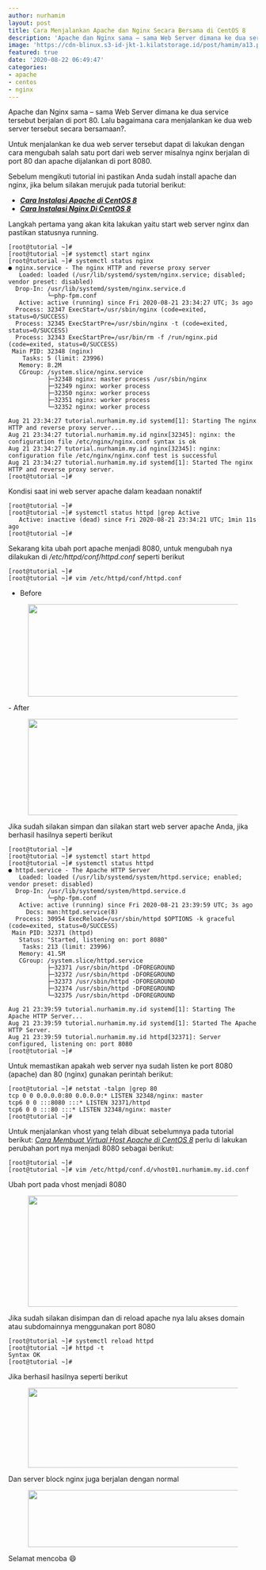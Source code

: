 ```yaml
---
author: nurhamim
layout: post
title: Cara Menjalankan Apache dan Nginx Secara Bersama di CentOS 8
description: 'Apache dan Nginx sama – sama Web Server dimana ke dua service tersebut berjalan di port 80. Lalu bagaimana cara menjalankan ke dua web server tersebut secara bersamaan?'
image: 'https://cdn-blinux.s3-id-jkt-1.kilatstorage.id/post/hamim/a13.png'
featured: true
date: '2020-08-22 06:49:47'
categories:
- apache
- centos
- nginx
---
```


Apache dan Nginx sama – sama Web Server dimana ke dua service tersebut berjalan di port 80. Lalu bagaimana cara menjalankan ke dua web server tersebut secara bersamaan?.

Untuk menjalankan ke dua web server tersebut dapat di lakukan dengan cara mengubah salah satu port dari web server misalnya nginx berjalan di port 80 dan apache dijalankan di port 8080.

Sebelum mengikuti tutorial ini pastikan Anda sudah install apache dan nginx, jika belum silakan merujuk pada tutorial berikut:

- **_[Cara Instalasi Apache di CentOS 8](/cara-instalasi-apache-di-centos-8/)_**
- **_[Cara Instalasi Nginx Di CentOS 8](/cara-instalasi-nginx-di-centos-8/)_**

Langkah pertama yang akan kita lakukan yaitu start web server nginx dan pastikan statusnya running.

    [root@tutorial ~]#
    [root@tutorial ~]# systemctl start nginx
    [root@tutorial ~]# systemctl status nginx
    ● nginx.service - The nginx HTTP and reverse proxy server
       Loaded: loaded (/usr/lib/systemd/system/nginx.service; disabled; vendor preset: disabled)
      Drop-In: /usr/lib/systemd/system/nginx.service.d
               └─php-fpm.conf
       Active: active (running) since Fri 2020-08-21 23:34:27 UTC; 3s ago
      Process: 32347 ExecStart=/usr/sbin/nginx (code=exited, status=0/SUCCESS)
      Process: 32345 ExecStartPre=/usr/sbin/nginx -t (code=exited, status=0/SUCCESS)
      Process: 32343 ExecStartPre=/usr/bin/rm -f /run/nginx.pid (code=exited, status=0/SUCCESS)
     Main PID: 32348 (nginx)
        Tasks: 5 (limit: 23996)
       Memory: 8.2M
       CGroup: /system.slice/nginx.service
               ├─32348 nginx: master process /usr/sbin/nginx
               ├─32349 nginx: worker process
               ├─32350 nginx: worker process
               ├─32351 nginx: worker process
               └─32352 nginx: worker process
    
    Aug 21 23:34:27 tutorial.nurhamim.my.id systemd[1]: Starting The nginx HTTP and reverse proxy server...
    Aug 21 23:34:27 tutorial.nurhamim.my.id nginx[32345]: nginx: the configuration file /etc/nginx/nginx.conf syntax is ok
    Aug 21 23:34:27 tutorial.nurhamim.my.id nginx[32345]: nginx: configuration file /etc/nginx/nginx.conf test is successful
    Aug 21 23:34:27 tutorial.nurhamim.my.id systemd[1]: Started The nginx HTTP and reverse proxy server.
    [root@tutorial ~]#

Kondisi saat ini web server apache dalam keadaan nonaktif

    [root@tutorial ~]#
    [root@tutorial ~]# systemctl status httpd |grep Active
       Active: inactive (dead) since Fri 2020-08-21 23:34:21 UTC; 1min 11s ago
    [root@tutorial ~]#

Sekarang kita ubah port apache menjadi 8080, untuk mengubah nya dilakukan di _/etc/httpd/conf/httpd.conf_ seperti berikut

    [root@tutorial ~]#
    [root@tutorial ~]# vim /etc/httpd/conf/httpd.conf

- Before
<figure class="wp-block-image size-large"><img loading="lazy" width="653" height="186" src="/content/images/wordpress/2020/08/image-30.png" alt="" class="wp-image-134" srcset="/content/images/wordpress/2020/08/image-30.png 653w, /content/images/wordpress/2020/08/image-30-300x85.png 300w" sizes="(max-width: 653px) 100vw, 653px"></figure>
- After
<figure class="wp-block-image size-large"><img loading="lazy" width="713" height="194" src="/content/images/wordpress/2020/08/image-31.png" alt="" class="wp-image-135" srcset="/content/images/wordpress/2020/08/image-31.png 713w, /content/images/wordpress/2020/08/image-31-300x82.png 300w" sizes="(max-width: 713px) 100vw, 713px"></figure>

Jika sudah silakan simpan dan silakan start web server apache Anda, jika berhasil hasilnya seperti berikut

    [root@tutorial ~]#
    [root@tutorial ~]# systemctl start httpd
    [root@tutorial ~]# systemctl status httpd
    ● httpd.service - The Apache HTTP Server
       Loaded: loaded (/usr/lib/systemd/system/httpd.service; enabled; vendor preset: disabled)
      Drop-In: /usr/lib/systemd/system/httpd.service.d
               └─php-fpm.conf
       Active: active (running) since Fri 2020-08-21 23:39:59 UTC; 3s ago
         Docs: man:httpd.service(8)
      Process: 30954 ExecReload=/usr/sbin/httpd $OPTIONS -k graceful (code=exited, status=0/SUCCESS)
     Main PID: 32371 (httpd)
       Status: "Started, listening on: port 8080"
        Tasks: 213 (limit: 23996)
       Memory: 41.5M
       CGroup: /system.slice/httpd.service
               ├─32371 /usr/sbin/httpd -DFOREGROUND
               ├─32372 /usr/sbin/httpd -DFOREGROUND
               ├─32373 /usr/sbin/httpd -DFOREGROUND
               ├─32374 /usr/sbin/httpd -DFOREGROUND
               └─32375 /usr/sbin/httpd -DFOREGROUND
    
    Aug 21 23:39:59 tutorial.nurhamim.my.id systemd[1]: Starting The Apache HTTP Server...
    Aug 21 23:39:59 tutorial.nurhamim.my.id systemd[1]: Started The Apache HTTP Server.
    Aug 21 23:39:59 tutorial.nurhamim.my.id httpd[32371]: Server configured, listening on: port 8080
    [root@tutorial ~]#

Untuk memastikan apakah web server nya sudah listen ke port 8080 (apache) dan 80 (nginx) gunakan perintah berikut:

    [root@tutorial ~]# netstat -talpn |grep 80
    tcp 0 0 0.0.0.0:80 0.0.0.0:* LISTEN 32348/nginx: master
    tcp6 0 0 :::8080 :::* LISTEN 32371/httpd
    tcp6 0 0 :::80 :::* LISTEN 32348/nginx: master
    [root@tutorial ~]#

Untuk menjalankan vhost yang telah dibuat sebelumnya pada tutorial berikut: _[Cara Membuat Virtual Host Apache di CentOS 8](/cara-membuat-virtual-host-apache-di-centos-8/)_ perlu di lakukan perubahan port nya menjadi 8080 sebagai berikut:

    [root@tutorial ~]#
    [root@tutorial ~]# vim /etc/httpd/conf.d/vhost01.nurhamim.my.id.conf

Ubah port pada vhost menjadi 8080

<figure class="wp-block-image size-large"><img loading="lazy" width="694" height="224" src="/content/images/wordpress/2020/08/image-32.png" alt="" class="wp-image-136" srcset="/content/images/wordpress/2020/08/image-32.png 694w, /content/images/wordpress/2020/08/image-32-300x97.png 300w" sizes="(max-width: 694px) 100vw, 694px"></figure>

Jika sudah silakan disimpan dan di reload apache nya lalu akses domain atau subdomainnya menggunakan port 8080

    [root@tutorial ~]# systemctl reload httpd
    [root@tutorial ~]# httpd -t
    Syntax OK
    [root@tutorial ~]#

Jika berhasil hasilnya seperti berikut

<figure class="wp-block-image size-large"><img loading="lazy" width="1024" height="161" src="/content/images/wordpress/2020/08/image-33-1024x161.png" alt="" class="wp-image-137" srcset="/content/images/wordpress/2020/08/image-33-1024x161.png 1024w, /content/images/wordpress/2020/08/image-33-300x47.png 300w, /content/images/wordpress/2020/08/image-33-768x120.png 768w, /content/images/wordpress/2020/08/image-33.png 1365w" sizes="(max-width: 1024px) 100vw, 1024px"></figure>

Dan server block nginx juga berjalan dengan normal

<figure class="wp-block-image size-large"><img loading="lazy" width="1024" height="115" src="/content/images/wordpress/2020/08/image-34-1024x115.png" alt="" class="wp-image-138" srcset="/content/images/wordpress/2020/08/image-34-1024x115.png 1024w, /content/images/wordpress/2020/08/image-34-300x34.png 300w, /content/images/wordpress/2020/08/image-34-768x87.png 768w, /content/images/wordpress/2020/08/image-34.png 1358w" sizes="(max-width: 1024px) 100vw, 1024px"></figure>

Selamat mencoba 😄